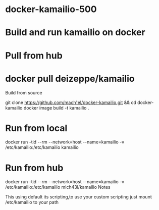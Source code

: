# docker-kamailio-500

# Build and run kamailio on docker

# Pull from hub

# docker pull deizeppe/kamailio
Build from source

git clone https://github.com/mach1el/docker-kamailio.git && cd docker-kamailio
docker image build -t kamailio .
# Run from local

docker run -tid --rm --network=host --name=kamailio -v /etc/kamailio:/etc/kamailio kamailio
# Run from hub

docker run -tid --rm --network=host --name=kamailio -v /etc/kamailio:/etc/kamailio mich43l/kamailio
Notes

This using default its scripting,to use your custom scripting just mount /etc/kamailio to your path
